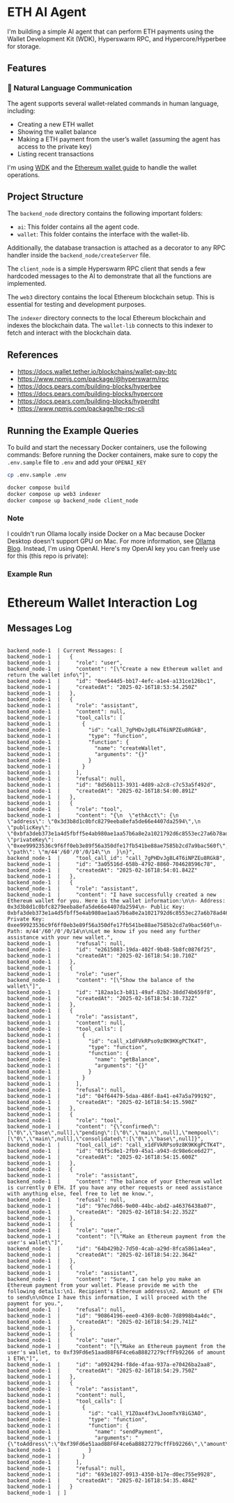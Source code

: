 # ETH AI Agent

I'm building a simple AI agent that can perform ETH payments using the Wallet Development Kit (WDK), Hyperswarm RPC, and Hypercore/Hyperbee for storage.

## Features

### 💬 Natural Language Communication

The agent supports several wallet-related commands in human language, including:

- Creating a new ETH wallet
- Showing the wallet balance
- Making a ETH payment from the user’s wallet (assuming the agent has access to the private key)
- Listing recent transactions

I'm using [WDK](https://docs.wallet.tether.io/) and the [Ethereum wallet guide](https://docs.wallet.tether.io/blockchains/wallet-pay-eth-erc20) to handle the wallet operations.

## Project Structure

The `backend_node` directory contains the following important folders:

- `ai`: This folder contains all the agent code.
- `wallet`: This folder contains the interface with the wallet-lib.

Additionally, the database transaction is attached as a decorator to any RPC handler inside the `backend_node/createServer` file.

The `client_node` is a simple Hyperswarm RPC client that sends a few hardcoded messages to the AI to demonstrate that all the functions are implemented.

The `web3` directory contains the local Ethereum blockchain setup. This is essential for testing and development purposes.

The `indexer` directory connects to the local Ethereum blockchain and indexes the blockchain data. The `wallet-lib` connects to this indexer to fetch and interact with the blockchain data.

## References

- https://docs.wallet.tether.io/blockchains/wallet-pay-btc
- https://www.npmjs.com/package/@hyperswarm/rpc
- https://docs.pears.com/building-blocks/hyperbee
- https://docs.pears.com/building-blocks/hypercore
- https://docs.pears.com/building-blocks/hyperdht
- https://www.npmjs.com/package/hp-rpc-cli

## Running the Example Queries

To build and start the necessary Docker containers, use the following commands:
Before running the Docker containers, make sure to copy the `.env.sample` file to `.env` and add your `OPENAI_KEY`

```sh
cp .env.sample .env
```

```sh
docker compose build
docker compose up web3 indexer
docker compose up backend_node client_node
```

### Note

I couldn't run Ollama locally inside Docker on a Mac because Docker Desktop doesn't support GPU on Mac. For more information, see [Ollama Blog](https://ollama.com/blog/ollama-is-now-available-as-an-official-docker-image).
Instead, I'm using OpenAI. Here's my OpenAI key you can freely use for this (this repo is private):

### Example Run

# Ethereum Wallet Interaction Log

## Messages Log

```

backend_node-1  | Current Messages: [
backend_node-1  |   {
backend_node-1  |     "role": "user",
backend_node-1  |     "content": "[\"Create a new Ethereum wallet and return the wallet info\"]",
backend_node-1  |     "id": "0ee544d5-bb17-4efc-a1e4-a131ce126bc1",
backend_node-1  |     "createdAt": "2025-02-16T18:53:54.250Z"
backend_node-1  |   },
backend_node-1  |   {
backend_node-1  |     "role": "assistant",
backend_node-1  |     "content": null,
backend_node-1  |     "tool_calls": [
backend_node-1  |       {
backend_node-1  |         "id": "call_7gPHDvJg8L4T6iNPZEu8RGkB",
backend_node-1  |         "type": "function",
backend_node-1  |         "function": {
backend_node-1  |           "name": "createWallet",
backend_node-1  |           "arguments": "{}"
backend_node-1  |         }
backend_node-1  |       }
backend_node-1  |     ],
backend_node-1  |     "refusal": null,
backend_node-1  |     "id": "8d56b113-3931-4d89-a2c8-c7c53a5f492d",
backend_node-1  |     "createdAt": "2025-02-16T18:54:00.891Z"
backend_node-1  |   },
backend_node-1  |   {
backend_node-1  |     "role": "tool",
backend_node-1  |     "content": "{\n  \"ethAcct\": {\n    \"address\": \"0x3d3b8d1c0bfc8279eeba8efa5de66e4407da2594\",\n    \"publicKey\": \"0xbfa3deb373e1a4d5fbff5e4ab980ae1aa57b6a8e2a1021792d6c8553ec27a6b78ad46e157d7663dad6c87d8a62efc5f5ab2906490384046a10027d2e0294e5c7\",\n    \"privateKey\": \"0xee99923536c9f6ff0eb3e89f56a350dfe17fb541be88ae7585b2cd7a9bac560f\",\n    \"path\": \"m/44'/60'/0'/0/14\"\n  }\n}",
backend_node-1  |     "tool_call_id": "call_7gPHDvJg8L4T6iNPZEu8RGkB",
backend_node-1  |     "id": "3a05516d-658b-4792-8860-704628596c78",
backend_node-1  |     "createdAt": "2025-02-16T18:54:01.842Z"
backend_node-1  |   },
backend_node-1  |   {
backend_node-1  |     "role": "assistant",
backend_node-1  |     "content": "I have successfully created a new Ethereum wallet for you. Here is the wallet information:\n\n- Address: 0x3d3b8d1c0bfc8279eeba8efa5de66e4407da2594\n- Public Key: 0xbfa3deb373e1a4d5fbff5e4ab980ae1aa57b6a8e2a1021792d6c8553ec27a6b78ad46e157d7663dad6c87d8a62efc5f5ab2906490384046a10027d2e0294e5c7\n- Private Key: 0xee99923536c9f6ff0eb3e89f56a350dfe17fb541be88ae7585b2cd7a9bac560f\n- Path: m/44'/60'/0'/0/14\n\nLet me know if you need any further assistance with your new wallet.",
backend_node-1  |     "refusal": null,
backend_node-1  |     "id": "e2615083-19da-402f-9b48-5b8fc0876f25",
backend_node-1  |     "createdAt": "2025-02-16T18:54:10.710Z"
backend_node-1  |   },
backend_node-1  |   {
backend_node-1  |     "role": "user",
backend_node-1  |     "content": "[\"Show the balance of the wallet\"]",
backend_node-1  |     "id": "182aa1c3-b811-49af-82b2-38dd74b659f8",
backend_node-1  |     "createdAt": "2025-02-16T18:54:10.732Z"
backend_node-1  |   },
backend_node-1  |   {
backend_node-1  |     "role": "assistant",
backend_node-1  |     "content": null,
backend_node-1  |     "tool_calls": [
backend_node-1  |       {
backend_node-1  |         "id": "call_x1dFVkRPso9z8K9KKgPCTK4T",
backend_node-1  |         "type": "function",
backend_node-1  |         "function": {
backend_node-1  |           "name": "getBalance",
backend_node-1  |           "arguments": "{}"
backend_node-1  |         }
backend_node-1  |       }
backend_node-1  |     ],
backend_node-1  |     "refusal": null,
backend_node-1  |     "id": "04f64479-5daa-486f-8a41-e47a5a799192",
backend_node-1  |     "createdAt": "2025-02-16T18:54:15.590Z"
backend_node-1  |   },
backend_node-1  |   {
backend_node-1  |     "role": "tool",
backend_node-1  |     "content": "{\"confirmed\":[\"0\",\"base\",null],\"pending\":[\"0\",\"main\",null],\"mempool\":[\"0\",\"main\",null],\"consolidated\":[\"0\",\"base\",null]}",
backend_node-1  |     "tool_call_id": "call_x1dFVkRPso9z8K9KKgPCTK4T",
backend_node-1  |     "id": "01f5c8e1-2fb9-45a1-a943-dc98e6ce6d27",
backend_node-1  |     "createdAt": "2025-02-16T18:54:15.600Z"
backend_node-1  |   },
backend_node-1  |   {
backend_node-1  |     "role": "assistant",
backend_node-1  |     "content": "The balance of your Ethereum wallet is currently 0 ETH. If you have any other requests or need assistance with anything else, feel free to let me know.",
backend_node-1  |     "refusal": null,
backend_node-1  |     "id": "97ec7d66-9e00-44bc-abd2-a46376438a07",
backend_node-1  |     "createdAt": "2025-02-16T18:54:22.352Z"
backend_node-1  |   },
backend_node-1  |   {
backend_node-1  |     "role": "user",
backend_node-1  |     "content": "[\"Make an Ethereum payment from the user's wallet\"]",
backend_node-1  |     "id": "64b429b2-7d50-4cab-a29d-8fca5861a4ea",
backend_node-1  |     "createdAt": "2025-02-16T18:54:22.364Z"
backend_node-1  |   },
backend_node-1  |   {
backend_node-1  |     "role": "assistant",
backend_node-1  |     "content": "Sure, I can help you make an Ethereum payment from your wallet. Please provide me with the following details:\n1. Recipient's Ethereum address\n2. Amount of ETH to send\n\nOnce I have this information, I will proceed with the payment for you.",
backend_node-1  |     "refusal": null,
backend_node-1  |     "id": "90864196-eee0-4369-8c00-7d8998b4a4dc",
backend_node-1  |     "createdAt": "2025-02-16T18:54:29.741Z"
backend_node-1  |   },
backend_node-1  |   {
backend_node-1  |     "role": "user",
backend_node-1  |     "content": "[\"Make an Ethereum payment from the user's wallet, to 0xf39Fd6e51aad88F6F4ce6aB8827279cffFb92266 of amount 1 ETH\"]",
backend_node-1  |     "id": "a0924294-f8de-4faa-937a-e70426ba2aa8",
backend_node-1  |     "createdAt": "2025-02-16T18:54:29.750Z"
backend_node-1  |   },
backend_node-1  |   {
backend_node-1  |     "role": "assistant",
backend_node-1  |     "content": null,
backend_node-1  |     "tool_calls": [
backend_node-1  |       {
backend_node-1  |         "id": "call_Y1ZOax4f3vLJoomTxY8iG3AO",
backend_node-1  |         "type": "function",
backend_node-1  |         "function": {
backend_node-1  |           "name": "sendPayment",
backend_node-1  |           "arguments": "{\"toAddress\":\"0xf39Fd6e51aad88F6F4ce6aB8827279cffFb92266\",\"amount\":1}"
backend_node-1  |         }
backend_node-1  |       }
backend_node-1  |     ],
backend_node-1  |     "refusal": null,
backend_node-1  |     "id": "693e1027-0913-4350-b17e-d0ec755e9928",
backend_node-1  |     "createdAt": "2025-02-16T18:54:35.484Z"
backend_node-1  |   }
backend_node-1  | ]

```
